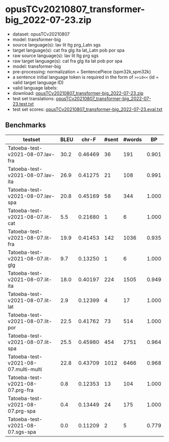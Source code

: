 # opusTCv20210807_transformer-big_2022-07-23.zip

* dataset: opusTCv20210807
* model: transformer-big
* source language(s): lav lit ltg prg_Latn sgs
* target language(s): cat fra glg ita lat_Latn pob por spa
* raw source language(s): lav lit ltg prg sgs
* raw target language(s): cat fra glg ita lat pob por spa
* model: transformer-big
* pre-processing: normalization + SentencePiece (spm32k,spm32k)
* a sentence initial language token is required in the form of `>>id<<` (id = valid target language ID)
* valid language labels: 
* download: [opusTCv20210807_transformer-big_2022-07-23.zip](https://object.pouta.csc.fi/Tatoeba-MT-models/bat-itc/opusTCv20210807_transformer-big_2022-07-23.zip)
* test set translations: [opusTCv20210807_transformer-big_2022-07-23.test.txt](https://object.pouta.csc.fi/Tatoeba-MT-models/bat-itc/opusTCv20210807_transformer-big_2022-07-23.test.txt)
* test set scores: [opusTCv20210807_transformer-big_2022-07-23.eval.txt](https://object.pouta.csc.fi/Tatoeba-MT-models/bat-itc/opusTCv20210807_transformer-big_2022-07-23.eval.txt)

## Benchmarks

| testset | BLEU  | chr-F | #sent | #words | BP |
|---------|-------|-------|-------|--------|----|
| Tatoeba-test-v2021-08-07.lav-fra 	| 30.2 	| 0.46469 	| 36 	| 191 	| 0.901 |
| Tatoeba-test-v2021-08-07.lav-ita 	| 26.9 	| 0.41275 	| 21 	| 108 	| 0.991 |
| Tatoeba-test-v2021-08-07.lav-spa 	| 20.8 	| 0.45169 	| 58 	| 344 	| 1.000 |
| Tatoeba-test-v2021-08-07.lit-cat 	| 5.5 	| 0.21680 	| 1 	| 6 	| 1.000 |
| Tatoeba-test-v2021-08-07.lit-fra 	| 19.9 	| 0.41453 	| 142 	| 1036 	| 0.935 |
| Tatoeba-test-v2021-08-07.lit-glg 	| 9.7 	| 0.13250 	| 1 	| 6 	| 1.000 |
| Tatoeba-test-v2021-08-07.lit-ita 	| 18.0 	| 0.40197 	| 224 	| 1505 	| 0.949 |
| Tatoeba-test-v2021-08-07.lit-lat 	| 2.9 	| 0.12399 	| 4 	| 17 	| 1.000 |
| Tatoeba-test-v2021-08-07.lit-por 	| 22.5 	| 0.41762 	| 73 	| 514 	| 1.000 |
| Tatoeba-test-v2021-08-07.lit-spa 	| 25.5 	| 0.45980 	| 454 	| 2751 	| 0.964 |
| Tatoeba-test-v2021-08-07.multi-multi 	| 22.8 	| 0.43709 	| 1012 	| 6466 	| 0.968 |
| Tatoeba-test-v2021-08-07.prg-fra 	| 0.8 	| 0.12353 	| 13 	| 104 	| 1.000 |
| Tatoeba-test-v2021-08-07.prg-spa 	| 0.4 	| 0.13449 	| 24 	| 175 	| 1.000 |
| Tatoeba-test-v2021-08-07.sgs-spa 	| 0.0 	| 0.11209 	| 2 	| 5 	| 0.779 |

